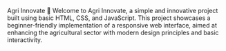 Agri Innovate 🌱
Welcome to Agri Innovate, a simple and innovative project built using basic HTML, CSS, and JavaScript. This project showcases a beginner-friendly implementation of a responsive web interface, aimed at enhancing the agricultural sector with modern design principles and basic interactivity.

